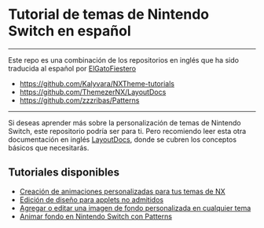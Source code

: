 # Tutorial de temas de Nintendo Switch en español

---

Este repo es una combinación de los repositorios en inglés que ha sido traducida al español por [ElGatoFiestero](https://www.youtube.com/@RevistaElGatoFiestero)
- https://github.com/Kalyvara/NXTheme-tutorials
- https://github.com/ThemezerNX/LayoutDocs
- https://github.com/zzzribas/Patterns

---

Si deseas aprender más sobre la personalización de temas de Nintendo Switch, este repositorio podría ser para ti. Pero recomiendo leer esta otra documentación en inglés [LayoutDocs](https://layoutdocs.themezer.net), donde se cubren los conceptos básicos que necesitarás.

## Tutoriales disponibles

- [Creación de animaciones personalizadas para tus temas de NX](/anims/tuto_anims.md)
- [Edición de diseño para applets no admitidos](/layouts/uns_applets/uns_applets.md)
- [Agregar o editar una imagen de fondo personalizada en cualquier tema](/layouts/custom-bg.md)
- [Animar fondo en Nintendo Switch con Patterns](/PatternsTraducido.md)

